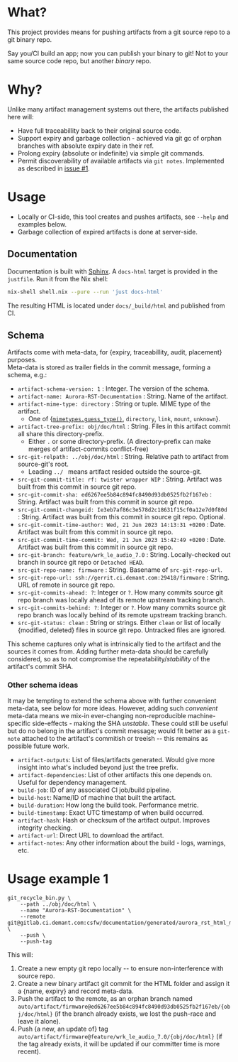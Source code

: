 # What?
This project provides means for pushing artifacts from a git source repo to a git binary repo.

Say you/CI build an app; now you can publish your binary to git! Not to your same source code repo, but another *binary* repo.


# Why?
Unlike many artifact management systems out there, the artifacts published here will:
- Have full traceabillity back to their original source code.
- Support expiry and garbage collection - achieved via git gc of orphan branches with absolute expiry date in their ref.
- Prolong expiry (absolute or indefinite) via simple git commands.
- Permit discoverability of available artifacts via `git notes`.
  Implemented as described in [issue #1](issues/0001-git-notes-integration.md).


# Usage
* Locally or CI-side, this tool creates and pushes artifacts, see `--help` and examples below.
* Garbage collection of expired artifacts is done at server-side.

## Documentation
Documentation is built with [Sphinx](https://www.sphinx-doc.org/). A
`docs-html` target is provided in the `justfile`. Run it from the Nix shell:

```bash
nix-shell shell.nix --pure --run 'just docs-html'
```

The resulting HTML is located under `docs/_build/html` and published from CI.


## Schema
Artifacts come with meta-data, for {expiry, traceabillity, audit, placement} purposes. \
Meta-data is stored as trailer fields in the commit message, forming a schema, e.g.:

* `artifact-schema-version: 1` : Integer. The version of the schema.
* `artifact-name: Aurora-RST-Documentation` : String. Name of the artifact.
* `artifact-mime-type: directory` : String or tuple. MIME type of the artifact.
  - One of {[`mimetypes.guess_type()`](https://docs.python.org/3/library/mimetypes.html#mimetypes.guess_type), `directory`, `link`, `mount`, `unknown`}.
* `artifact-tree-prefix: obj/doc/html` : String. Files in this artifact commit all share this directory-prefix.
  - Either `.` or some directory-prefix. (A directory-prefix can make merges of artifact-commits conflict-free)
* `src-git-relpath: ../obj/doc/html` : String. Relative path to artifact from source-git's root.
  - Leading `../ ` means artifact resided outside the source-git.
* `src-git-commit-title: rf: twister wrapper WIP` : String. Artifact was built from this commit in source git repo.
* `src-git-commit-sha: ed6267ee5b84c894fc8490d93db0525fb2f167eb` : String. Artifact was built from this commit in source git repo.
* `src-git-commit-changeid: Ie3eb7af86c3e578d2c18631f15cf0a12e7d0f80d` : String. Artifact was built from this commit in source git repo. Optional.
* `src-git-commit-time-author: Wed, 21 Jun 2023 14:13:31 +0200` : Date. Artifact was built from this commit in source git repo.
* `src-git-commit-time-commit: Wed, 21 Jun 2023 15:42:49 +0200` : Date. Artifact was built from this commit in source git repo.
* `src-git-branch: feature/wrk_le_audio_7.0` : String. Locally-checked out branch in source git repo or `Detached HEAD`.
* `src-git-repo-name: firmware` : String. Basename of `src-git-repo-url`.
* `src-git-repo-url: ssh://gerrit.ci.demant.com:29418/firmware` : String. URL of remote in source git repo.
* `src-git-commits-ahead: ?`: Integer or `?`. How many commits source git repo branch was locally ahead of its remote upstream tracking branch.
* `src-git-commits-behind: ?`: Integer or `?`. How many commits source git repo branch was locally behind of its remote upstream tracking branch.
* `src-git-status: clean` : String or strings. Either `clean` or list of locally {modified, deleted} files in source git repo. Untracked files are ignored.

This scheme captures only what is intrinsically tied to the artifact and the sources it comes from.
Adding further meta-data should be carefully considered, so as to not compromise the repeatability/_stabillity_ of the artifact's commit SHA.


### Other schema ideas
It may be tempting to extend the schema above with further convenient meta-data, see below for more ideas.
However, adding such _convenient_ meta-data means we mix-in ever-changing non-reproducible machine-specific side-effects - making the SHA _unstable_.
These could still be useful but do no belong in the artifact's commit message; would fit better as a `git-note` attached to the artifact's commitish or treeish -- this remains as possible future work.

* `artifact-outputs`: List of files/artifacts generated. Would give more insight into what's included beyond just the tree prefix.
* `artifact-dependencies`: List of other artifacts this one depends on. Useful for dependency management.
* `build-job`: ID of any associated CI job/build pipeline.
* `build-host`: Name/ID of machine that built the artifact.
* `build-duration`: How long the build took. Performance metric.
* `build-timestamp`: Exact UTC timestamp of when build occurred.
* `artifact-hash`: Hash or checksum of the artifact output. Improves integrity checking.
* `artifact-url`: Direct URL to download the artifact.
* `artifact-notes`: Any other information about the build - logs, warnings, etc.





# Usage example 1
```
git_recycle_bin.py \
    --path ../obj/doc/html \
    --name "Aurora-RST-Documentation" \
    --remote git@gitlab.ci.demant.com:csfw/documentation/generated/aurora_rst_html_mpeddemo.git \
    --push \
    --push-tag
```

This will:

  1. Create a new empty git repo locally -- to ensure non-interference with source repo.
  2. Create a new binary artifact git commit for the HTML folder and assign it a {name, expiry} and record meta-data.
  3. Push the artifact to the remote, as an orphan branch named `auto/artifact/firmware@ed6267ee5b84c894fc8490d93db0525fb2f167eb/{obj/doc/html}`
     (if the branch already exists, we lost the push-race and leave it alone).
  4. Push {a new, an update of} tag `auto/artifact/firmware@feature/wrk_le_audio_7.0/{obj/doc/html}`
     (if the tag already exists, it will be updated if our committer time is more recent).
